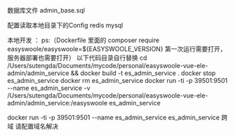 数据库文件 admin_base.sql

配置读取本地目录下的Config
redis mysql

本地开发 ：
ps:（Dockerfile 里面的 composer require easyswoole/easyswoole=${EASYSWOOLE_VERSION} 第一次运行需要打开，服务器部署也需要打开）
以下代码目录自行替换
cd /Users/sutengda/Documents/mycode/personal/easyswoole-vue-ele-admin/admin_service && docker build -t es_admin_service .
docker stop es_admin_service
docker rm es_admin_service
docker run -ti -p 39501:9501 --name es_admin_service -v /Users/sutengda/Documents/mycode/personal/easyswoole-vue-ele-admin/admin_service:/easyswoole es_admin_service

docker run -ti -p 39501:9501 --name es_admin_service es_admin_service
跨域
请配置域名解决
